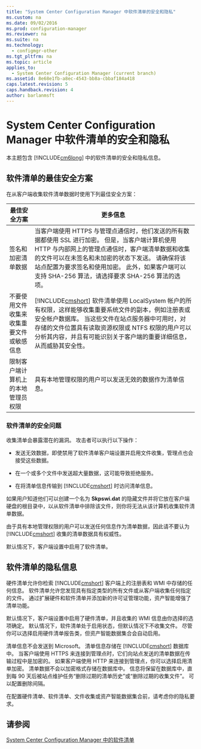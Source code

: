 ```yaml
---
title: "System Center Configuration Manager 中软件清单的安全和隐私"
ms.custom: na
ms.date: 09/02/2016
ms.prod: configuration-manager
ms.reviewer: na
ms.suite: na
ms.technology: 
  - configmgr-other
ms.tgt_pltfrm: na
ms.topic: article
applies_to: 
  - System Center Configuration Manager (current branch)
ms.assetid: 8e68e1fb-a8ec-4543-bb8a-cbbaf184a418
caps.latest.revision: 5
caps.handback.revision: 4
author: barlanmsft
---
```

# System Center Configuration Manager 中软件清单的安全和隐私
本主题包含 [!INCLUDE[cm6long](../LocTest/includes/cm6long_md.md)] 中的软件清单的安全和隐私信息。  
  
##  <a name="BKMK_Security_HardwareInventory"></a> 软件清单的最佳安全方案  
 在从客户端收集软件清单数据时使用下列最佳安全方案：  
  
|最佳安全方案|更多信息|  
|------------|----------|  
|签名和加密清单数据|当客户端使用 HTTPS 与管理点通信时，他们发送的所有数据都使用 SSL 进行加密。 但是，当客户端计算机使用 HTTP 与内部网上的管理点通信时，客户端清单数据和收集的文件可以在未签名和未加密的状态下发送。 请确保将该站点配置为要求签名和使用加密。 此外，如果客户端可以支持 SHA\-256 算法，请选择要求 SHA\-256 算法的选项。|  
|不要使用文件收集来收集重要文件或敏感信息|[!INCLUDE[cmshort](../LocTest/includes/cmshort_md.md)] 软件清单使用 LocalSystem 帐户的所有权限，这样能够收集重要系统文件的副本，例如注册表或安全帐户数据库。 当这些文件在站点服务器中可用时，对存储的文件位置具有读取资源权限或 NTFS 权限的用户可以分析其内容，并且有可能识别关于客户端的重要详细信息，从而威胁其安全性。|  
|限制客户端计算机上的本地管理员权限|具有本地管理权限的用户可以发送无效的数据作为清单信息。|  
  
### 软件清单的安全问题  
 收集清单会暴露潜在的漏洞。 攻击者可以执行以下操作：  
  
-   发送无效数据，即使禁用了软件清单客户端设置并启用文件收集，管理点也会接受这些数据。  
  
-   在一个或多个文件中发送超大量数据，这可能导致拒绝服务。  
  
-   在将清单信息传输到 [!INCLUDE[cmshort](../LocTest/includes/cmshort_md.md)] 时访问清单信息。  
  
 如果用户知道他们可以创建一个名为 **Skpswi.dat** 的隐藏文件并将它放在客户端硬盘的根目录中，以从软件清单中排除该文件，则你将无法从该计算机收集软件清单数据。  
  
 由于具有本地管理权限的用户可以发送任何信息作为清单数据，因此请不要认为 [!INCLUDE[cmshort](../LocTest/includes/cmshort_md.md)] 收集的清单数据具有权威性。  
  
 默认情况下，客户端设置中启用了软件清单。  
  
##  <a name="BKMK_Privacy_HardwareInventory"></a> 软件清单的隐私信息  
 硬件清单允许你检索 [!INCLUDE[cmshort](../LocTest/includes/cmshort_md.md)] 客户端上的注册表和 WMI 中存储的任何信息。 软件清单允许您发现具有指定类型的所有文件或从客户端收集任何指定的文件。 通过扩展硬件和软件清单并添加新的许可证管理功能，资产智能增强了清单功能。  
  
 默认情况下，客户端设置中启用了硬件清单，并且收集的 WMI 信息由你选择的选项确定。 默认情况下，软件清单处于启用状态，但默认情况下不收集文件。 尽管你可以选择启用硬件清单报告类，但资产智能数据集合会自动启用。  
  
 清单信息不会发送到 Microsoft。 清单信息存储在 [!INCLUDE[cmshort](../LocTest/includes/cmshort_md.md)] 数据库中。 当客户端使用 HTTPS 来连接到管理点时，它们向站点发送的清单数据在传输过程中是加密的。 如果客户端使用 HTTP 来连接到管理点，你可以选择启用清单加密。 清单数据不会以加密格式存储在数据库中。 信息将保留在数据库中，直到每 90 天后被站点维护任务“删除过期的清单历史”或“删除过期的收集文件”。 可以配置删除间隔。  
  
 在配置硬件清单、软件清单、文件收集或资产智能数据集合前，请考虑你的隐私要求。  
  
## 请参阅  
 [System Center Configuration Manager 中的软件清单](../LocTest/Software-inventory-in-System-Center-Configuration-Manager.md)